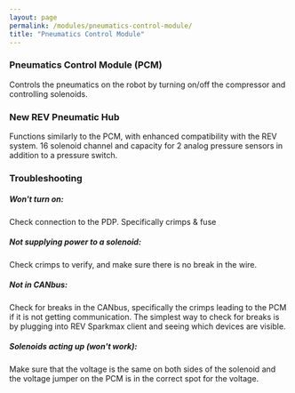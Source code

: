 ```yaml
---
layout: page
permalink: /modules/pneumatics-control-module/
title: "Pneumatics Control Module"
---
```

### Pneumatics Control Module (PCM)

Controls the pneumatics on the robot by turning on/off the compressor and controlling solenoids. 

### New REV Pneumatic Hub

Functions similarly to the PCM, with enhanced compatibility with the REV system.  16 solenoid channel and capacity for 2 analog pressure sensors in addition to a pressure switch.

### Troubleshooting

##### Won't turn on:

Check connection to the PDP. Specifically crimps & fuse

##### Not supplying power to a solenoid:

Check crimps to verify, and make sure there is no break in the wire.

##### Not in CANbus:
Check for breaks in the CANbus, specifically the crimps leading to the PCM if it is not getting communication. The simplest way to check for breaks is by plugging into REV Sparkmax client and seeing which devices are visible.

##### Solenoids acting up (won't work):

Make sure that the voltage is the same on both sides of the solenoid and the voltage jumper on the PCM is in the correct spot for the voltage.
